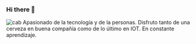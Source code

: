 ### Hi there 👋

<!--
**prosehe/prosehe** is a ✨ _special_ ✨ repository because its `README.md` (this file) appears on your GitHub profile.

Here are some ideas to get you started:

- 🔭 I’m currently working on ...
- 🌱 I’m currently learning ...
- 👯 I’m looking to collaborate on ...
- 🤔 I’m looking for help with ...
- 💬 Ask me about ...
- 📫 How to reach me: ...
- 😄 Pronouns: ...
- ⚡ Fun fact: ...
-->
![cab]()
Apasionado de la tecnología y de la personas. Disfruto tanto de una cerveza en buena compañía como de lo último en IOT. En constante aprendizaje.
